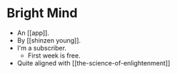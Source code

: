 # Bright Mind

- An [[app]].
- By [[shinzen young]].
- I'm a subscriber.
  - First week is free.
- Quite aligned with [[the-science-of-enlightenment]]

